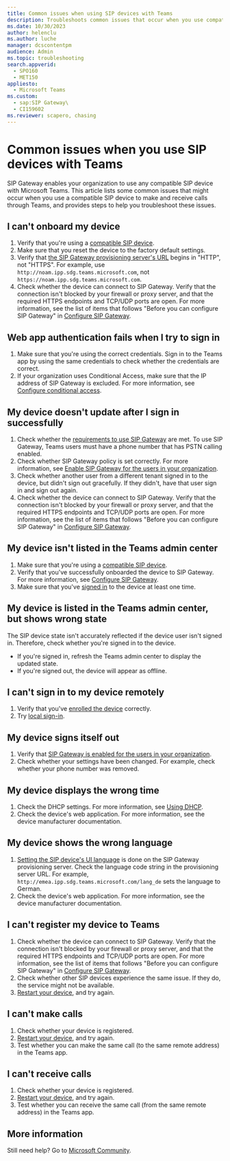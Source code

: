 ```yaml
---
title: Common issues when using SIP devices with Teams
description: Troubleshoots common issues that occur when you use compatible SIP devices with Microsoft Teams.
ms.date: 10/30/2023
author: helenclu
ms.author: luche
manager: dcscontentpm
audience: Admin
ms.topic: troubleshooting
search.appverid: 
  - SPO160
  - MET150
appliesto: 
  - Microsoft Teams
ms.custom: 
  - sap:SIP Gateway\
  - CI159602
ms.reviewer: scapero, chasing
---
```


# Common issues when you use SIP devices with Teams

SIP Gateway enables your organization to use any compatible SIP device with Microsoft Teams. This article lists some common issues that might occur when you use a compatible SIP device to make and receive calls through Teams, and provides steps to help you troubleshoot these issues.

## I can't onboard my device

1. Verify that you're using a [compatible SIP device](/microsoftteams/sip-gateway-plan#compatible-devices).
1. Make sure that you reset the device to the factory default settings.
1. Verify that [the SIP Gateway provisioning server's URL](/microsoftteams/sip-gateway-configure#set-the-sip-gateway-provisioning-server-url) begins in "HTTP", not "HTTPS". For example, use `http://noam.ipp.sdg.teams.microsoft.com`, not `https://noam.ipp.sdg.teams.microsoft.com`.
1. Check whether the device can connect to SIP Gateway. Verify that the connection isn't blocked by your firewall or proxy server, and that the required HTTPS endpoints and TCP/UDP ports are open. For more information, see the list of items that follows "Before you can configure SIP Gateway" in [Configure SIP Gateway](/microsoftteams/sip-gateway-configure).

## Web app authentication fails when I try to sign in

1. Make sure that you're using the correct credentials. Sign in to the Teams app by using the same credentials to check whether the credentials are correct.
1. If your organization uses Conditional Access, make sure that the IP address of SIP Gateway is excluded. For more information, see [Configure conditional access](/microsoftteams/sip-gateway-configure#configure-conditional-access).

## My device doesn't update after I sign in successfully

1. Check whether the [requirements to use SIP Gateway](/microsoftteams/sip-gateway-plan#requirements-to-use-sip-gateway) are met. To use SIP Gateway, Teams users must have a phone number that has PSTN calling enabled.
1. Check whether SIP Gateway policy is set correctly. For more information, see [Enable SIP Gateway for the users in your organization](/microsoftteams/sip-gateway-configure#enable-sip-gateway-for-the-users-in-your-organization).
1. Check whether another user from a different tenant signed in to the device, but didn't sign out gracefully. If they didn't, have that user sign in and sign out again.
1. Check whether the device can connect to SIP Gateway. Verify that the connection isn't blocked by your firewall or proxy server, and that the required HTTPS endpoints and TCP/UDP ports are open. For more information, see the list of items that follows "Before you can configure SIP Gateway" in [Configure SIP Gateway](/microsoftteams/sip-gateway-configure).

## My device isn't listed in the Teams admin center

1. Make sure that you're using a [compatible SIP device](/microsoftteams/sip-gateway-plan#compatible-devices).
1. Verify that you've successfully onboarded the device to SIP Gateway. For more information, see [Configure SIP Gateway](/microsoftteams/sip-gateway-configure).
1. Make sure that you've [signed in](/microsoftteams/sip-gateway-configure#user-pairing-and-sign-in) to the device at least one time.

## My device is listed in the Teams admin center, but shows wrong state

The SIP device state isn't accurately reflected if the device user isn't signed in. Therefore, check whether you're signed in to the device.

- If you're signed in, refresh the Teams admin center to display the updated state.
- If you're signed out, the device will appear as offline.

## I can't sign in to my device remotely

1. Verify that you've [enrolled the device](/microsoftteams/sip-gateway-configure#provision-and-enroll-sip-devices-as-common-area-phones) correctly.
1. Try [local sign-in](/microsoftteams/sip-gateway-configure#user-pairing-and-sign-in).

## My device signs itself out

1. Verify that [SIP Gateway is enabled for the users in your organization](/microsoftteams/sip-gateway-configure#enable-sip-gateway-for-the-users-in-your-organization).
1. Check whether your settings have been changed. For example, check whether your phone number was removed.

## My device displays the wrong time

1. Check the DHCP settings. For more information, see [Using DHCP](/microsoftteams/sip-gateway-configure#using-dhcp).
1. Check the device's web application. For more information, see the device manufacturer documentation.

## My device shows the wrong language

1. [Setting the SIP device's UI language](/microsoftteams/sip-gateway-configure#set-a-sip-devices-ui-language) is done on the SIP Gateway provisioning server. Check the language code string in the provisioning server URL. For example, `http://emea.ipp.sdg.teams.microsoft.com/lang_de` sets the language to German.
1. Check the device's web application. For more information, see the device manufacturer documentation.

## I can't register my device to Teams

1. Check whether the device can connect to SIP Gateway. Verify that the connection isn't blocked by your firewall or proxy server, and that the required HTTPS endpoints and TCP/UDP ports are open. For more information, see the list of items that follows "Before you can configure SIP Gateway" in [Configure SIP Gateway](/microsoftteams/sip-gateway-configure).
1. Check whether other SIP devices experience the same issue. If they do, the service might not be available.
1. [Restart your device](/microsoftteams/sip-gateway-configure#restart-a-sip-device), and try again.

## I can't make calls

1. Check whether your device is registered.
1. [Restart your device](/microsoftteams/sip-gateway-configure#restart-a-sip-device), and try again.
1. Test whether you can make the same call (to the same remote address) in the Teams app.

## I can't receive calls

1. Check whether your device is registered.
1. [Restart your device](/microsoftteams/sip-gateway-configure#restart-a-sip-device), and try again.
1. Test whether you can receive the same call (from the same remote address) in the Teams app.

## More information

Still need help? Go to [Microsoft Community](https://answers.microsoft.com/).
